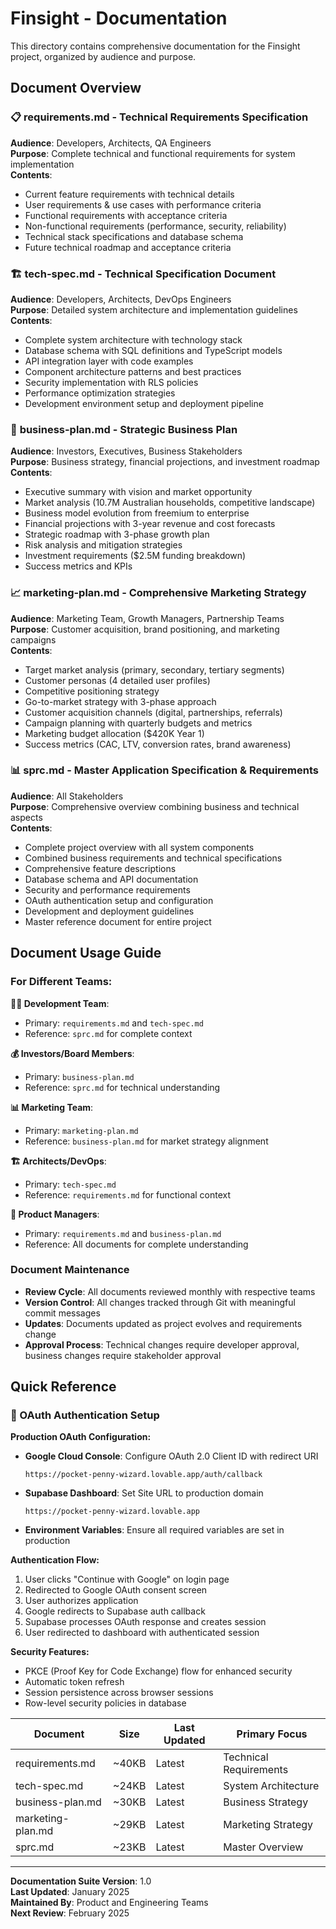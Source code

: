# Finsight - Documentation

This directory contains comprehensive documentation for the Finsight project, organized by audience and purpose.

## Document Overview

### 📋 **requirements.md** - Technical Requirements Specification
**Audience**: Developers, Architects, QA Engineers  
**Purpose**: Complete technical and functional requirements for system implementation  
**Contents**:
- Current feature requirements with technical details
- User requirements & use cases with performance criteria
- Functional requirements with acceptance criteria
- Non-functional requirements (performance, security, reliability)
- Technical stack specifications and database schema
- Future technical roadmap and acceptance criteria

### 🏗️ **tech-spec.md** - Technical Specification Document
**Audience**: Developers, Architects, DevOps Engineers  
**Purpose**: Detailed system architecture and implementation guidelines  
**Contents**:
- Complete system architecture with technology stack
- Database schema with SQL definitions and TypeScript models
- API integration layer with code examples
- Component architecture patterns and best practices
- Security implementation with RLS policies
- Performance optimization strategies
- Development environment setup and deployment pipeline

### 💼 **business-plan.md** - Strategic Business Plan
**Audience**: Investors, Executives, Business Stakeholders  
**Purpose**: Business strategy, financial projections, and investment roadmap  
**Contents**:
- Executive summary with vision and market opportunity
- Market analysis (10.7M Australian households, competitive landscape)
- Business model evolution from freemium to enterprise
- Financial projections with 3-year revenue and cost forecasts
- Strategic roadmap with 3-phase growth plan
- Risk analysis and mitigation strategies
- Investment requirements ($2.5M funding breakdown)
- Success metrics and KPIs

### 📈 **marketing-plan.md** - Comprehensive Marketing Strategy
**Audience**: Marketing Team, Growth Managers, Partnership Teams  
**Purpose**: Customer acquisition, brand positioning, and marketing campaigns  
**Contents**:
- Target market analysis (primary, secondary, tertiary segments)
- Customer personas (4 detailed user profiles)
- Competitive positioning strategy
- Go-to-market strategy with 3-phase approach
- Customer acquisition channels (digital, partnerships, referrals)
- Campaign planning with quarterly budgets and metrics
- Marketing budget allocation ($420K Year 1)
- Success metrics (CAC, LTV, conversion rates, brand awareness)

### 📊 **sprc.md** - Master Application Specification & Requirements
**Audience**: All Stakeholders  
**Purpose**: Comprehensive overview combining business and technical aspects  
**Contents**:
- Complete project overview with all system components
- Combined business requirements and technical specifications
- Comprehensive feature descriptions
- Database schema and API documentation
- Security and performance requirements
- OAuth authentication setup and configuration
- Development and deployment guidelines
- Master reference document for entire project

## Document Usage Guide

### For Different Teams:

**🧑‍💻 Development Team**:
- Primary: `requirements.md` and `tech-spec.md`
- Reference: `sprc.md` for complete context

**💰 Investors/Board Members**:
- Primary: `business-plan.md`
- Reference: `sprc.md` for technical understanding

**📊 Marketing Team**:
- Primary: `marketing-plan.md`
- Reference: `business-plan.md` for market strategy alignment

**🏗️ Architects/DevOps**:
- Primary: `tech-spec.md`
- Reference: `requirements.md` for functional context

**👥 Product Managers**:
- Primary: `requirements.md` and `business-plan.md`
- Reference: All documents for complete understanding

### Document Maintenance

- **Review Cycle**: All documents reviewed monthly with respective teams
- **Version Control**: All changes tracked through Git with meaningful commit messages
- **Updates**: Documents updated as project evolves and requirements change
- **Approval Process**: Technical changes require developer approval, business changes require stakeholder approval

## Quick Reference

### 🔐 OAuth Authentication Setup

**Production OAuth Configuration:**
- **Google Cloud Console**: Configure OAuth 2.0 Client ID with redirect URI
  ```
  https://pocket-penny-wizard.lovable.app/auth/callback
  ```
- **Supabase Dashboard**: Set Site URL to production domain
  ```
  https://pocket-penny-wizard.lovable.app
  ```
- **Environment Variables**: Ensure all required variables are set in production

**Authentication Flow:**
1. User clicks "Continue with Google" on login page
2. Redirected to Google OAuth consent screen
3. User authorizes application
4. Google redirects to Supabase auth callback
5. Supabase processes OAuth response and creates session
6. User redirected to dashboard with authenticated session

**Security Features:**
- PKCE (Proof Key for Code Exchange) flow for enhanced security
- Automatic token refresh
- Session persistence across browser sessions
- Row-level security policies in database

| Document | Size | Last Updated | Primary Focus |
|----------|------|--------------|---------------|
| requirements.md | ~40KB | Latest | Technical Requirements |
| tech-spec.md | ~24KB | Latest | System Architecture |
| business-plan.md | ~30KB | Latest | Business Strategy |
| marketing-plan.md | ~29KB | Latest | Marketing Strategy |
| sprc.md | ~23KB | Latest | Master Overview |

---

**Documentation Suite Version**: 1.0  
**Last Updated**: January 2025  
**Maintained By**: Product and Engineering Teams  
**Next Review**: February 2025 